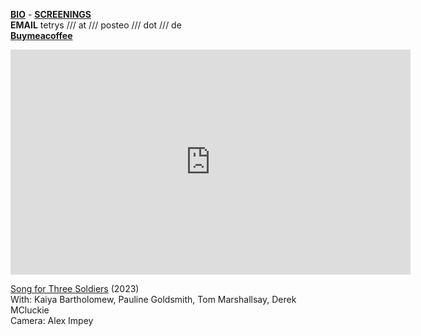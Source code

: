   
[**BIO**](https://www.rastko.co.uk/cv/) - [**SCREENINGS**](https://www.rastko.co.uk/screenings/)  
**EMAIL** tetrys /// at /// posteo /// dot /// de  
[**Buymeacoffee**](https://www.buymeacoffee.com/rastko)  
  
  
<iframe src="https://player.vimeo.com/video/855503917?quality=1080p" width="640" height="360" frameborder="0" allow="autoplay; fullscreen; picture-in-picture" allowfullscreen></iframe>    
  
[Song for Three Soldiers](https://www.rastko.co.uk/soldiers/) (2023)  
With: Kaiya Bartholomew, Pauline Goldsmith, Tom Marshallsay, Derek MCluckie  
Camera: Alex Impey  
